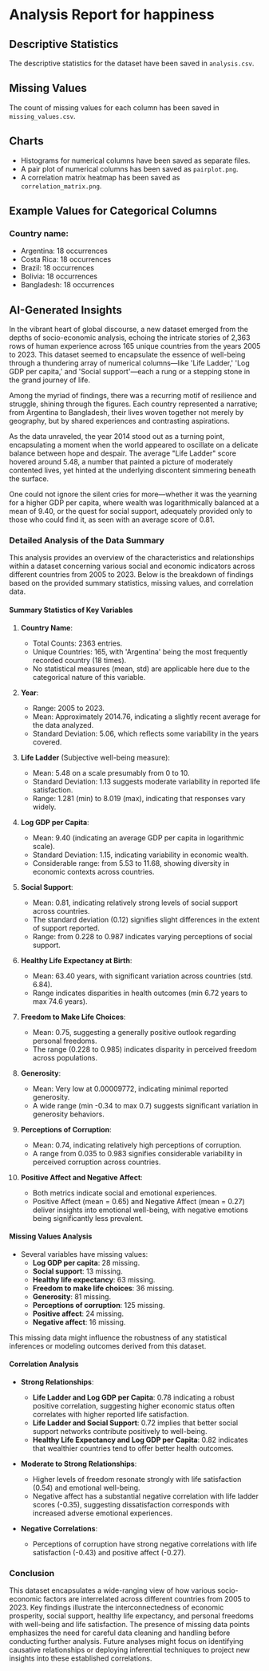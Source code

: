 # Analysis Report for happiness

## Descriptive Statistics
The descriptive statistics for the dataset have been saved in `analysis.csv`.

## Missing Values
The count of missing values for each column has been saved in `missing_values.csv`.

## Charts
- Histograms for numerical columns have been saved as separate files.
- A pair plot of numerical columns has been saved as `pairplot.png`.
- A correlation matrix heatmap has been saved as `correlation_matrix.png`.

## Example Values for Categorical Columns
### Country name:
- Argentina: 18 occurrences
- Costa Rica: 18 occurrences
- Brazil: 18 occurrences
- Bolivia: 18 occurrences
- Bangladesh: 18 occurrences

## AI-Generated Insights
In the vibrant heart of global discourse, a new dataset emerged from the depths of socio-economic analysis, echoing the intricate stories of 2,363 rows of human experience across 165 unique countries from the years 2005 to 2023. This dataset seemed to encapsulate the essence of well-being through a thundering array of numerical columns—like 'Life Ladder,' 'Log GDP per capita,' and 'Social support'—each a rung or a stepping stone in the grand journey of life.

Among the myriad of findings, there was a recurring motif of resilience and struggle, shining through the figures. Each country represented a narrative; from Argentina to Bangladesh, their lives woven together not merely by geography, but by shared experiences and contrasting aspirations. 

As the data unraveled, the year 2014 stood out as a turning point, encapsulating a moment when the world appeared to oscillate on a delicate balance between hope and despair. The average "Life Ladder" score hovered around 5.48, a number that painted a picture of moderately contented lives, yet hinted at the underlying discontent simmering beneath the surface. 

One could not ignore the silent cries for more—whether it was the yearning for a higher GDP per capita, where wealth was logarithmically balanced at a mean of 9.40, or the quest for social support, adequately provided only to those who could find it, as seen with an average score of 0.81. 




### Detailed Analysis of the Data Summary

This analysis provides an overview of the characteristics and relationships within a dataset concerning various social and economic indicators across different countries from 2005 to 2023. Below is the breakdown of findings based on the provided summary statistics, missing values, and correlation data.

#### Summary Statistics of Key Variables

1. **Country Name**:
   - Total Counts: 2363 entries.
   - Unique Countries: 165, with 'Argentina' being the most frequently recorded country (18 times).
   - No statistical measures (mean, std) are applicable here due to the categorical nature of this variable.

2. **Year**:
   - Range: 2005 to 2023.
   - Mean: Approximately 2014.76, indicating a slightly recent average for the data analyzed.
   - Standard Deviation: 5.06, which reflects some variability in the years covered.

3. **Life Ladder** (Subjective well-being measure):
   - Mean: 5.48 on a scale presumably from 0 to 10.
   - Standard Deviation: 1.13 suggests moderate variability in reported life satisfaction.
   - Range: 1.281 (min) to 8.019 (max), indicating that responses vary widely.

4. **Log GDP per Capita**:
   - Mean: 9.40 (indicating an average GDP per capita in logarithmic scale).
   - Standard Deviation: 1.15, indicating variability in economic wealth.
   - Considerable range: from 5.53 to 11.68, showing diversity in economic contexts across countries.

5. **Social Support**:
   - Mean: 0.81, indicating relatively strong levels of social support across countries.
   - The standard deviation (0.12) signifies slight differences in the extent of support reported.
   - Range: from 0.228 to 0.987 indicates varying perceptions of social support.

6. **Healthy Life Expectancy at Birth**:
   - Mean: 63.40 years, with significant variation across countries (std. 6.84).
   - Range indicates disparities in health outcomes (min 6.72 years to max 74.6 years).

7. **Freedom to Make Life Choices**:
   - Mean: 0.75, suggesting a generally positive outlook regarding personal freedoms.
   - The range (0.228 to 0.985) indicates disparity in perceived freedom across populations.

8. **Generosity**:
   - Mean: Very low at 0.00009772, indicating minimal reported generosity.
   - A wide range (min -0.34 to max 0.7) suggests significant variation in generosity behaviors.

9. **Perceptions of Corruption**:
   - Mean: 0.74, indicating relatively high perceptions of corruption.
   - A range from 0.035 to 0.983 signifies considerable variability in perceived corruption across countries.

10. **Positive Affect and Negative Affect**:
    - Both metrics indicate social and emotional experiences.
    - Positive Affect (mean = 0.65) and Negative Affect (mean = 0.27) deliver insights into emotional well-being, with negative emotions being significantly less prevalent.

#### Missing Values Analysis
- Several variables have missing values:
    - **Log GDP per capita**: 28 missing.
    - **Social support**: 13 missing.
    - **Healthy life expectancy**: 63 missing.
    - **Freedom to make life choices**: 36 missing.
    - **Generosity**: 81 missing.
    - **Perceptions of corruption**: 125 missing.
    - **Positive affect**: 24 missing.
    - **Negative affect**: 16 missing.
    
This missing data might influence the robustness of any statistical inferences or modeling outcomes derived from this dataset.

#### Correlation Analysis
- **Strong Relationships**:
   - **Life Ladder and Log GDP per Capita**: 0.78 indicating a robust positive correlation, suggesting higher economic status often correlates with higher reported life satisfaction.
   - **Life Ladder and Social Support**: 0.72 implies that better social support networks contribute positively to well-being.
   - **Healthy Life Expectancy and Log GDP per Capita**: 0.82 indicates that wealthier countries tend to offer better health outcomes.

- **Moderate to Strong Relationships**:
   - Higher levels of freedom resonate strongly with life satisfaction (0.54) and emotional well-being.
   - Negative affect has a substantial negative correlation with life ladder scores (-0.35), suggesting dissatisfaction corresponds with increased adverse emotional experiences.

- **Negative Correlations**:
   - Perceptions of corruption have strong negative correlations with life satisfaction (-0.43) and positive affect (-0.27).

### Conclusion
This dataset encapsulates a wide-ranging view of how various socio-economic factors are interrelated across different countries from 2005 to 2023. Key findings illustrate the interconnectedness of economic prosperity, social support, healthy life expectancy, and personal freedoms with well-being and life satisfaction. The presence of missing data points emphasizes the need for careful data cleaning and handling before conducting further analysis. Future analyses might focus on identifying causative relationships or deploying inferential techniques to project new insights into these established correlations.
